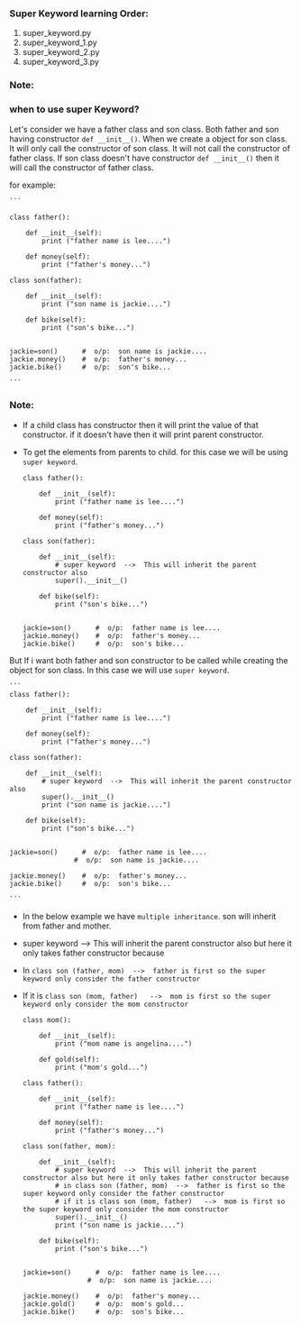 ### Super Keyword learning Order:

1. super_keyword.py
2. super_keyword_1.py
3. super_keyword_2.py
4. super_keyword_3.py


### Note:

### when to use super Keyword?

Let's consider we have a father class and son class. Both father and son having constructor `def __init__()`. When we create a object for son class.
It will only call the constructor of son class. It will not call the constructor of father class.
If son class doesn't have constructor `def __init__()` then it will call the constructor of father class.

for example:

    ```
    
    class father():

        def __init__(self):
            print ("father name is lee....")
        
        def money(self):
            print ("father's money...")

    class son(father):

        def __init__(self):
            print ("son name is jackie....")
        
        def bike(self):
            print ("son's bike...")


    jackie=son()      #  o/p:  son name is jackie....
    jackie.money()    #  o/p:  father's money...
    jackie.bike()     #  o/p:  son's bike...

    ```
### Note:

* If a child class has constructor then it will print the value of that constructor. if it doesn't have then it will print parent constructor.
* To get the elements from parents to child. for this case we will be using `super keyword`.

    ```
    class father():

        def __init__(self):
            print ("father name is lee....")
        
        def money(self):
            print ("father's money...")

    class son(father):

        def __init__(self):
            # super keyword  -->  This will inherit the parent constructor also
            super().__init__()
        
        def bike(self):
            print ("son's bike...")


    jackie=son()      #  o/p:  father name is lee....
    jackie.money()    #  o/p:  father's money...
    jackie.bike()     #  o/p:  son's bike...

    ```

But If i want both father and son constructor to be called while creating the object for son class. In this case we will use `super keyword`.

    ```
    class father():

        def __init__(self):
            print ("father name is lee....")
        
        def money(self):
            print ("father's money...")

    class son(father):

        def __init__(self):
            # super keyword  -->  This will inherit the parent constructor also
            super().__init__()
            print ("son name is jackie....")
        
        def bike(self):
            print ("son's bike...")


    jackie=son()      #  o/p:  father name is lee....
                    #  o/p:  son name is jackie....

    jackie.money()    #  o/p:  father's money...
    jackie.bike()     #  o/p:  son's bike...

    ```

* In the below example we have `multiple inheritance`. son will inherit from father and mother. 

* super keyword  -->  This will inherit the parent constructor also but here it only takes father constructor because 

* In `class son (father, mom)  -->  father is first so the super keyword only consider the father constructor`

* If it is `class son (mom, father)   -->  mom is first so the super keyword only consider the mom constructor`

    ```
    class mom():

        def __init__(self):
            print ("mom name is angelina....")
        
        def gold(self):
            print ("mom's gold...")

    class father():

        def __init__(self):
            print ("father name is lee....")
        
        def money(self):
            print ("father's money...")

    class son(father, mom):      

        def __init__(self):
            # super keyword  -->  This will inherit the parent constructor also but here it only takes father constructor because 
            # in class son (father, mom)  -->  father is first so the super keyword only consider the father constructor
            # if it is class son (mom, father)   -->  mom is first so the super keyword only consider the mom constructor
            super().__init__()
            print ("son name is jackie....")
        
        def bike(self):
            print ("son's bike...")


    jackie=son()      #  o/p:  father name is lee....
                    #  o/p:  son name is jackie....

    jackie.money()    #  o/p:  father's money...
    jackie.gold()     #  o/p:  mom's gold...
    jackie.bike()     #  o/p:  son's bike...

    ```

